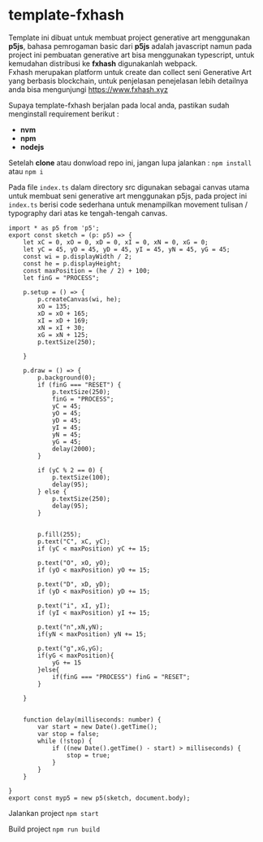 # template-fxhash
Template ini dibuat untuk membuat project generative art menggunakan **p5js**, bahasa pemrogaman basic dari **p5js** adalah javascript namun pada project ini pembuatan generative art bisa menggunakan typescript, untuk kemudahan distribusi ke **fxhash** digunakanlah webpack.  
Fxhash merupakan platform untuk create dan collect seni Generative Art yang berbasis blockchain, untuk penjelasan penejelasan lebih detailnya anda bisa 
mengunjungi https://www.fxhash.xyz 


Supaya template-fxhash berjalan pada local anda, pastikan sudah menginstall requirement berikut : 
- **nvm**
- **npm**
- **nodejs**

Setelah __clone__ atau donwload repo ini, jangan lupa jalankan : 
``npm install`` atau ``npm i``

Pada file ``index.ts`` dalam directory src digunakan sebagai canvas utama untuk membuat seni generative art menggunakan p5js, pada project ini ``index.ts`` berisi code sederhana untuk menampilkan movement tulisan / typography dari atas ke tengah-tengah canvas.

```
import * as p5 from 'p5';
export const sketch = (p: p5) => {
    let xC = 0, xO = 0, xD = 0, xI = 0, xN = 0, xG = 0;
    let yC = 45, yO = 45, yD = 45, yI = 45, yN = 45, yG = 45;
    const wi = p.displayWidth / 2;
    const he = p.displayHeight;
    const maxPosition = (he / 2) + 100;
    let finG = "PROCESS";

    p.setup = () => {
        p.createCanvas(wi, he);
        xO = 135;
        xD = xO + 165;
        xI = xD + 169;
        xN = xI + 30;
        xG = xN + 125;
        p.textSize(250);

    }

    p.draw = () => {
        p.background(0);
        if (finG === "RESET") {
            p.textSize(250);
            finG = "PROCESS";
            yC = 45;
            yO = 45;
            yD = 45;
            yI = 45;
            yN = 45;
            yG = 45;
            delay(2000);
        }

        if (yC % 2 == 0) {
            p.textSize(100);
            delay(95);
        } else {
            p.textSize(250);
            delay(95);
        }


        p.fill(255);
        p.text("C", xC, yC);
        if (yC < maxPosition) yC += 15;

        p.text("O", xO, yO);
        if (yO < maxPosition) yO += 15;

        p.text("D", xD, yD);
        if (yD < maxPosition) yD += 15;

        p.text("i", xI, yI);
        if (yI < maxPosition) yI += 15;

        p.text("n",xN,yN);
        if(yN < maxPosition) yN += 15;

        p.text("g",xG,yG);
        if(yG < maxPosition){
            yG += 15
        }else{
            if(finG === "PROCESS") finG = "RESET";
        }

    }


    function delay(milliseconds: number) {
        var start = new Date().getTime();
        var stop = false;
        while (!stop) {
            if ((new Date().getTime() - start) > milliseconds) {
                stop = true;
            }
        }
    }

}
export const myp5 = new p5(sketch, document.body);
```

Jalankan project 
```npm start```

Build project
```npm run build```
